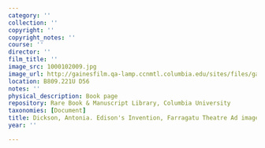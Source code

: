 ```yaml
---
category: ''
collection: ''
copyright: ''
copyright_notes: ''
course: ''
director: ''
film_title: ''
image_src: 1000102009.jpg
image_url: http://gainesfilm.qa-lamp.ccnmtl.columbia.edu/sites/files/gainesfilm/images/1000102009.jpg
location: B809.221U D56
notes: ''
physical_description: Book page
repository: Rare Book & Manuscript Library, Columbia University
taxonomies: [Document]
title: Dickson, Antonia. Edison's Invention, Farragatu Theatre Ad image
year: ''

---
```

